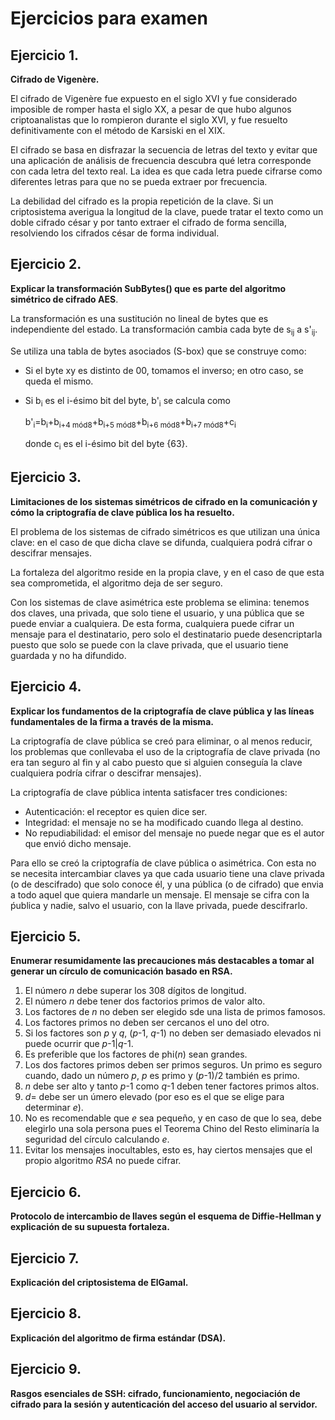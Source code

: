 # Ejercicios para examen

## Ejercicio 1.
**Cifrado de Vigenère.**

El cifrado de Vigenère fue expuesto en el siglo XVI y fue considerado imposible de
romper hasta el siglo XX, a pesar de que hubo algunos criptoanalistas que lo rompieron
durante el siglo XVI, y fue resuelto definitivamente con el
método de Karsiski en el XIX.

El cifrado se basa en disfrazar la secuencia de letras del texto y evitar que una
aplicación de análisis de frecuencia descubra qué letra corresponde con cada letra
del texto real. La idea es que cada letra puede cifrarse como diferentes letras para
que no se pueda extraer por frecuencia.

La debilidad del cifrado es la propia repetición de la clave. Si un criptosistema
averigua la longitud de la clave, puede tratar el texto como un doble cifrado césar
y por tanto extraer el cifrado de forma sencilla, resolviendo los cifrados
césar de forma individual.

## Ejercicio 2.
**Explicar la transformación SubBytes() que es parte del algoritmo simétrico de
cifrado AES**.

La transformación es una sustitución no lineal de bytes que es independiente del
estado. La transformación cambia cada byte de s<sub>ij</sub> a s'<sub>ij</sub>.

Se utiliza una tabla de bytes asociados (S-box) que se construye como:
* Si el byte xy es distinto de 00, tomamos el inverso; en otro caso, se queda el mismo.
* Si b<sub>i</sub> es el i-ésimo bit del byte, b'<sub>i</sub> se calcula como

  b'<sub>i</sub>=b<sub>i</sub>+b<sub>i+4 mód8</sub>+b<sub>i+5 mód8</sub>+b<sub>i+6 mód8</sub>+b<sub>i+7 mód8</sub>+c<sub>i</sub>

  donde c<sub>i</sub> es el i-ésimo bit del byte {63}.

## Ejercicio 3.
**Limitaciones de los sistemas simétricos de cifrado en la comunicación y cómo la
criptografía de clave pública los ha resuelto.**

El problema de los sistemas de cifrado simétricos es que utilizan una única clave:
en el caso de que dicha clave se difunda, cualquiera podrá cifrar o descifrar mensajes.

La fortaleza del algoritmo reside en la propia clave, y en el caso de que esta sea
comprometida, el algoritmo deja de ser seguro.

Con los sistemas de clave asimétrica este problema se elimina: tenemos dos claves,
una privada, que solo tiene el usuario, y una pública que se puede enviar a cualquiera.
De esta forma, cualquiera puede cifrar un mensaje para el
destinatario, pero solo el
destinatario puede desencriptarla puesto que solo se puede con la clave privada, que
el usuario tiene guardada y no ha difundido.

## Ejercicio 4.
**Explicar los fundamentos de la criptografía de clave pública y las líneas fundamentales
de la firma a través de la misma.**

La criptografía de clave pública se creó para eliminar, o al menos reducir, los problemas
que conllevaba el uso de la criptografía de clave privada (no era tan seguro al fin y al cabo
puesto que si alguien conseguía la clave cualquiera podría cifrar o descifrar mensajes).

La criptografía de clave pública intenta satisfacer tres condiciones:
* Autenticación: el receptor es quien dice ser.
* Integridad: el mensaje no se ha modificado cuando llega al destino.
* No repudiabilidad: el emisor del mensaje no puede negar que es el autor que envió dicho mensaje.

Para ello se creó la criptografía de clave pública o asimétrica. Con esta no
se necesita intercambiar claves ya que cada usuario tiene una clave privada
(o de descifrado) que solo conoce él, y una pública (o de cifrado) que envia a
todo aquel que quiera mandarle un mensaje. El mensaje se cifra con la ṕublica y
nadie, salvo el usuario, con la llave privada, puede descifrarlo.

## Ejercicio 5.
**Enumerar resumidamente las precauciones más destacables a tomar al generar un
círculo de comunicación basado en RSA.**

1. El número *n* debe superar los 308 dígitos de longitud.
2. El número *n* debe tener dos factorios primos de valor alto.
3. Los factores de *n* no deben ser elegido sde una lista de primos famosos.
4. Los factores primos no deben ser cercanos el uno del otro.
5. Si los factores son *p* y *q*, (*p*-1, *q*-1) no deben ser demasiado elevados ni puede ocurrir que *p*-1|*q*-1.
6. Es preferible que los factores de phi(*n*) sean grandes.
7. Los dos factores primos deben ser primos seguros. Un primo es seguro cuando, dado un número *p*, *p* es primo y (*p*-1)/2 también es primo.
8. *n* debe ser alto y tanto *p*-1 como *q*-1 deben tener factores primos altos.
9. *d*= debe ser un úmero elevado (por eso es el que se elige para determinar *e*).
10. No es recomendable que *e* sea pequeño, y en caso de que lo sea, debe elegirlo una sola persona pues el Teorema Chino del Resto eliminaría la seguridad del círculo calculando *e*.
11. Evitar los mensajes inocultables, esto es, hay ciertos mensajes que el propio algoritmo *RSA* no puede cifrar.

## Ejercicio 6.
**Protocolo de intercambio de llaves según el esquema de Diffie-Hellman y explicación
de su supuesta fortaleza.**

## Ejercicio 7.
**Explicación del criptosistema de ElGamal.**

## Ejercicio 8.
**Explicación del algoritmo de firma estándar (DSA).**

## Ejercicio 9.
**Rasgos esenciales de SSH: cifrado, funcionamiento, negociación de
cifrado para la sesión y autenticación del acceso del usuario al servidor.**

